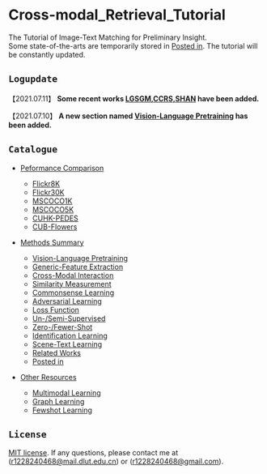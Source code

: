 Cross-modal_Retrieval_Tutorial
==============================
The Tutorial of Image-Text Matching for Preliminary Insight.  
Some state-of-the-arts are temporarily stored in [Posted in](./method.md/#posted-in). The tutorial will be constantly updated.  

## ``Logupdate ``
【2021.07.11】 **Some recent works [LGSGM,CCRS,SHAN](./method.md/) have been added.**

【2021.07.10】 **A new section named [Vision-Language Pretraining](./method.md/#vision-language-pretraining) has been added.**

## ``Catalogue ``
* [Peformance Comparison](./performance.md)
    * [Flickr8K](./performance.md/#performance-of-flickr8k)
    * [Flickr30K](./performance.md/#performance-of-flickr30k)
    * [MSCOCO1K](./performance.md/#performance-of-mscoco1k)
    * [MSCOCO5K](./performance.md/#performance-of-mscoco5k)
    * [CUHK-PEDES](./performance.md/#performance-of-cuhk-pedes)
    * [CUB-Flowers](./performance.md/#performance-of-cub-flowers)

* [Methods Summary](./method.md)
    * [Vision-Language Pretraining](./method.md/#vision-language-pretraining)
    * [Generic-Feature Extraction](./method.md/#generic-feature-extraction)
    * [Cross-Modal Interaction](./method.md/#cross-modal-interaction)
    * [Similarity Measurement](./method.md/#similarity-measurement)
    * [Commonsense Learning](./method.md/#commonsense-learning)
    * [Adversarial Learning](./method.md/#adversarial-learning)
    * [Loss Function](./method.md/#loss-function)
    * [Un-/Semi-Supervised](./method.md/#un-supervised-or-semi-supervised)
    * [Zero-/Fewer-Shot](./method.md/#zero-shot-or-fewer-shot)
    * [Identification Learning](./method.md/#identification-learning)
    * [Scene-Text Learning](./method.md/#scene-text-learning)
    * [Related Works](./method.md/#related-works)  
    * [Posted in](./method.md/#posted-in)
    
* [Other Resources](./resource.md/#other-resources)  
    * [Multimodal Learning](./resource.md/#multimodal-learning)
    * [Graph Learning](./resource.md/#graph-learning)
    * [Fewshot Learning](./resource.md/#fewshot-learning)
    

## ``License ``
[MIT license](LICENSE). If any questions, please contact me at (r1228240468@mail.dlut.edu.cn) or (r1228240468@gmail.com).
